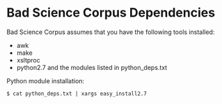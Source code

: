 # Bad Science Corpus Dependencies

Bad Science Corpus assumes that you have the following tools installed:

* awk
* make
* xsltproc
* python2.7 and the modules listed in python_deps.txt

Python module installation:

    $ cat python_deps.txt | xargs easy_install2.7
